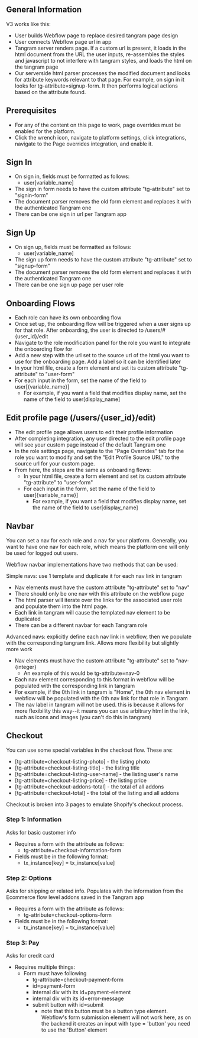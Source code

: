 ## General Information

V3 works like this:

- User builds Webflow page to replace desired tangram page design
- User connects Webflow page url in app
- Tangram server renders page. If a custom url is present, it loads in the html document from the URL the user inputs, re-assembles the styles
  and javascript to not interfere with tangram styles, and loads the html on the tangram page
- Our serverside html parser processes the modified document and looks for attribute keywords relevant to that page. For example, on sign in
  it looks for tg-attribute=signup-form. It then performs logical actions based on the attribute found.

## Prerequisites

- For any of the content on this page to work, page overrides must be enabled for the platform.
- Click the wrench icon, navigate to platform settings, click integrations, navigate to the Page overrides integration, and enable it.

## Sign In

- On sign in, fields must be formatted as follows:
  - user\[variable_name\]
- The sign in form needs to have the custom attribute "tg-attribute" set to "signin-form"
- The document parser removes the old form element and replaces it with the authenticated Tangram one
- There can be one sign in url per Tangram app

## Sign Up

- On sign up, fields must be formatted as follows:
  - user\[variable_name\]
- The sign up form needs to have the custom attribute "tg-attribute" set to "signup-form"
- The document parser removes the old form element and replaces it with the authenticated Tangram one
- There can be one sign up page per user role

## Onboarding Flows

- Each role can have its own onboarding flow
- Once set up, the onboarding flow will be triggered when a user signs up for that role. After onboarding, the user is directed to /users/#{user_id}/edit
- Navigate to the role modification panel for the role you want to integrate the onboarding flow for
- Add a new step with the url set to the source url of the html you want to use for the onboarding page. Add a label so it can be identified later
- In your html file, create a form element and set its custom attribute "tg-attribute" to "user-form"
- For each input in the form, set the name of the field to user[{variable_name}]
  - For example, if you want a field that modifies display name, set the name of the field to user[display_name]

## Edit profile page (/users/{user_id}/edit)

- The edit profile page allows users to edit their profile information
- After completing integration, any user directed to the edit profile page will see your custom page instead of the default Tangram one
- In the role settings page, navigate to the "Page Overrides" tab for the role you want to modify and set the "Edit Profile Source URL" to the source url for your custom page.
- From here, the steps are the same as onboarding flows:
  - In your html file, create a form element and set its custom attribute "tg-attribute" to "user-form"
  - For each input in the form, set the name of the field to user[{variable_name}]
    - For example, if you want a field that modifies display name, set the name of the field to user[display_name]

## Navbar

You can set a nav for each role and a nav for your platform. Generally, you want to have one nav for each role, which means the platform one will only be used for logged out users.

Webflow navbar implementations have two methods that can be used:

Simple navs: use 1 template and duplicate it for each nav link in tangram

- Nav elements must have the custom attribute "tg-attribute" set to "nav"
- There should only be one nav with this attribute on the webflow page
- The html parser will iterate over the links for the associated user role and populate them into the html page.
- Each link in tangram will cause the templated nav element to be duplicated
- There can be a different navbar for each Tangram role

Advanced navs: explicitly define each nav link in webflow, then we populate with the corresponding tangram link. Allows more flexibility but slightly more work

- Nav elements must have the custom attribute "tg-attribute" set to "nav-{integer}
  - An example of this would be tg-attribute=nav-0
- Each nav element corresponding to this format in webflow will be populated with the corresponding link in tangram
- For example, if the 0th link in tangram is "Home", the 0th nav element in webflow will be populated with the 0th nav link for that role in Tangram
- The nav label in tangram will not be used. this is because it allows for more flexibility this way--it means you can use arbitrary html in the link, such as icons and images (you can't do this in tangram)

## Checkout

You can use some special variables in the checkout flow. These are:

- [tg-attribute=checkout-listing-photo] - the listing photo
- [tg-attribute=checkout-listing-title] - the listing title
- [tg-attribute=checkout-listing-user-name] - the listing user's name
- [tg-attribute=checkout-listing-price] - the listing price
- [tg-attribute=checkout-addons-total] - the total of all addons
- [tg-attribute=checkout-total] - the total of the listing and all addons

Checkout is broken into 3 pages to emulate Shopify's checkout process.

### Step 1: Information

Asks for basic customer info

- Requires a form with the attribute as follows:
  - tg-attribute=checkout-information-form
- Fields must be in the following format:
  - tx_instance\[key\] = tx_instance\[value\]

### Step 2: Options

Asks for shipping or related info. Populates with the information from the Ecommerce flow level addons saved in the Tangram app

- Requires a form with the attribute as follows:
  - tg-attribute=checkout-options-form
- Fields must be in the following format:
  - tx_instance\[key\] = tx_instance\[value\]

### Step 3: Pay

Asks for credit card

- Requires multiple things:
  - Form must have following
    - tg-attribute=checkout-payment-form
    - id=payment-form
    - internal div with its id=payment-element
    - internal div with its id=error-message
    - submit button with id=submit
      - note that this button must be a button type element. Webflow's form submission element will not work here, as on the backend it creates an input with type = 'button' you need to use the 'Button' element
